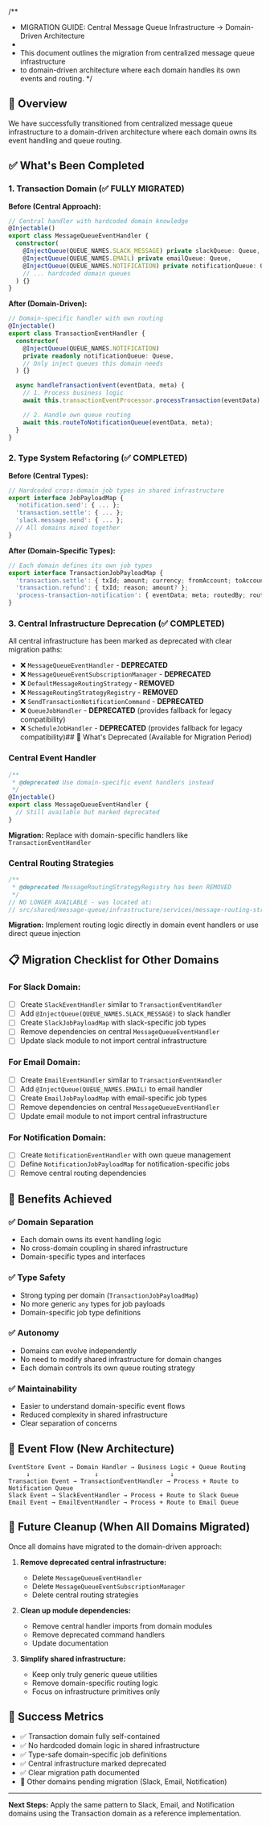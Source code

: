 /\*\*

- MIGRATION GUIDE: Central Message Queue Infrastructure → Domain-Driven Architecture
-
- This document outlines the migration from centralized message queue infrastructure
- to domain-driven architecture where each domain handles its own events and routing.
  \*/

## 🎯 Overview

We have successfully transitioned from centralized message queue infrastructure to a
domain-driven architecture where each domain owns its event handling and queue routing.

## ✅ What's Been Completed

### 1. Transaction Domain (✅ FULLY MIGRATED)

**Before (Central Approach):**

```typescript
// Central handler with hardcoded domain knowledge
@Injectable()
export class MessageQueueEventHandler {
  constructor(
    @InjectQueue(QUEUE_NAMES.SLACK_MESSAGE) private slackQueue: Queue,
    @InjectQueue(QUEUE_NAMES.EMAIL) private emailQueue: Queue,
    @InjectQueue(QUEUE_NAMES.NOTIFICATION) private notificationQueue: Queue,
    // ... hardcoded domain queues
  ) {}
}
```

**After (Domain-Driven):**

```typescript
// Domain-specific handler with own routing
@Injectable()
export class TransactionEventHandler {
  constructor(
    @InjectQueue(QUEUE_NAMES.NOTIFICATION)
    private readonly notificationQueue: Queue,
    // Only inject queues this domain needs
  ) {}

  async handleTransactionEvent(eventData, meta) {
    // 1. Process business logic
    await this.transactionEventProcessor.processTransaction(eventData);

    // 2. Handle own queue routing
    await this.routeToNotificationQueue(eventData, meta);
  }
}
```

### 2. Type System Refactoring (✅ COMPLETED)

**Before (Central Types):**

```typescript
// Hardcoded cross-domain job types in shared infrastructure
export interface JobPayloadMap {
  'notification.send': { ... };
  'transaction.settle': { ... };
  'slack.message.send': { ... };
  // All domains mixed together
}
```

**After (Domain-Specific Types):**

```typescript
// Each domain defines its own job types
export interface TransactionJobPayloadMap {
  'transaction.settle': { txId; amount; currency; fromAccount; toAccount };
  'transaction.refund': { txId; reason; amount? };
  'process-transaction-notification': { eventData; meta; routedBy; routedAt };
}
```

### 3. Central Infrastructure Deprecation (✅ COMPLETED)

All central infrastructure has been marked as deprecated with clear migration paths:

- ❌ `MessageQueueEventHandler` - **DEPRECATED**
- ❌ `MessageQueueEventSubscriptionManager` - **DEPRECATED**
- ❌ `DefaultMessageRoutingStrategy` - **REMOVED**
- ❌ `MessageRoutingStrategyRegistry` - **REMOVED**
- ❌ `SendTransactionNotificationCommand` - **DEPRECATED**
- ❌ `QueueJobHandler` - **DEPRECATED** (provides fallback for legacy compatibility)
- ❌ `ScheduleJobHandler` - **DEPRECATED** (provides fallback for legacy compatibility)## 🚧 What's Deprecated (Available for Migration Period)

### Central Event Handler

```typescript
/**
 * @deprecated Use domain-specific event handlers instead
 */
@Injectable()
export class MessageQueueEventHandler {
  // Still available but marked deprecated
}
```

**Migration:** Replace with domain-specific handlers like `TransactionEventHandler`

### Central Routing Strategies

```typescript
/**
 * @deprecated MessageRoutingStrategyRegistry has been REMOVED
 */
// NO LONGER AVAILABLE - was located at:
// src/shared/message-queue/infrastructure/services/message-routing-strategy.service.ts
```

**Migration:** Implement routing logic directly in domain event handlers or use direct queue injection

## 📋 Migration Checklist for Other Domains

### For Slack Domain:

- [ ] Create `SlackEventHandler` similar to `TransactionEventHandler`
- [ ] Add `@InjectQueue(QUEUE_NAMES.SLACK_MESSAGE)` to slack handler
- [ ] Create `SlackJobPayloadMap` with slack-specific job types
- [ ] Remove dependencies on central `MessageQueueEventHandler`
- [ ] Update slack module to not import central infrastructure

### For Email Domain:

- [ ] Create `EmailEventHandler` similar to `TransactionEventHandler`
- [ ] Add `@InjectQueue(QUEUE_NAMES.EMAIL)` to email handler
- [ ] Create `EmailJobPayloadMap` with email-specific job types
- [ ] Remove dependencies on central `MessageQueueEventHandler`
- [ ] Update email module to not import central infrastructure

### For Notification Domain:

- [ ] Create `NotificationEventHandler` with own queue management
- [ ] Define `NotificationJobPayloadMap` for notification-specific jobs
- [ ] Remove central routing dependencies

## 🎯 Benefits Achieved

### ✅ Domain Separation

- Each domain owns its event handling logic
- No cross-domain coupling in shared infrastructure
- Domain-specific types and interfaces

### ✅ Type Safety

- Strong typing per domain (`TransactionJobPayloadMap`)
- No more generic `any` types for job payloads
- Domain-specific job type definitions

### ✅ Autonomy

- Domains can evolve independently
- No need to modify shared infrastructure for domain changes
- Each domain controls its own queue routing strategy

### ✅ Maintainability

- Easier to understand domain-specific event flows
- Reduced complexity in shared infrastructure
- Clear separation of concerns

## 🔄 Event Flow (New Architecture)

```
EventStore Event → Domain Handler → Business Logic + Queue Routing
     ↓                  ↓                    ↓
Transaction Event → TransactionEventHandler → Process + Route to Notification Queue
Slack Event → SlackEventHandler → Process + Route to Slack Queue
Email Event → EmailEventHandler → Process + Route to Email Queue
```

## 🧹 Future Cleanup (When All Domains Migrated)

Once all domains have migrated to the domain-driven approach:

1. **Remove deprecated central infrastructure:**

   - Delete `MessageQueueEventHandler`
   - Delete `MessageQueueEventSubscriptionManager`
   - Delete central routing strategies

2. **Clean up module dependencies:**

   - Remove central handler imports from domain modules
   - Remove deprecated command handlers
   - Update documentation

3. **Simplify shared infrastructure:**
   - Keep only truly generic queue utilities
   - Remove domain-specific routing logic
   - Focus on infrastructure primitives only

## 🎯 Success Metrics

- ✅ Transaction domain fully self-contained
- ✅ No hardcoded domain logic in shared infrastructure
- ✅ Type-safe domain-specific job definitions
- ✅ Central infrastructure marked deprecated
- ✅ Clear migration path documented
- 🚧 Other domains pending migration (Slack, Email, Notification)

---

**Next Steps:** Apply the same pattern to Slack, Email, and Notification domains using the Transaction domain as a reference implementation.
